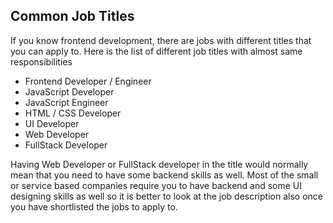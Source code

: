 ## Common Job Titles
If you know frontend development, there are jobs with different titles that you can apply to. Here is the list of different job titles with almost same responsibilities

* Frontend Developer / Engineer
* JavaScript Developer
* JavaScript Engineer
* HTML / CSS Developer
* UI Developer
* Web Developer
* FullStack Developer

Having Web Developer or FullStack developer in the title would normally mean that you need to have some backend skills as well. Most of the small or service based companies require you to have backend and some UI designing skills as well so it is better to look at the job description also once you have shortlisted the jobs to apply to.
